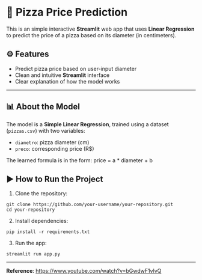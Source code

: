 # 🍕 Pizza Price Prediction

This is an simple interactive **Streamlit** web app that uses **Linear Regression** to predict the price of a pizza based on its diameter (in centimeters).

## ⚙ Features

- Predict pizza price based on user-input diameter
- Clean and intuitive **Streamlit** interface
- Clear explanation of how the model works

---

## 📊 About the Model

The model is a **Simple Linear Regression**, trained using a dataset (`pizzas.csv`) with two variables:

- `diametro`: pizza diameter (cm)
- `preco`: corresponding price (R$)

The learned formula is in the form:
price = a * diameter + b

## ▶️ How to Run the Project

1. Clone the repository:
```
git clone https://github.com/your-username/your-repository.git
cd your-repository
```
2. Install dependencies:
```
pip install -r requirements.txt
```
3. Run the app:
```
streamlit run app.py
```
---
**Reference**: https://www.youtube.com/watch?v=bGwdwF1vlvQ
